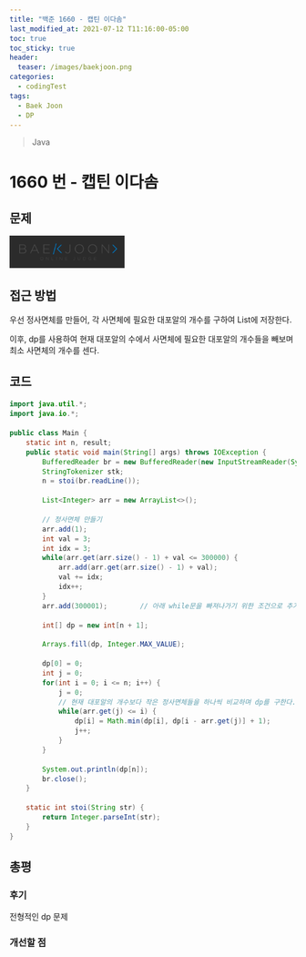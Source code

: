 ```yaml
---
title: "백준 1660 - 캡틴 이다솜"
last_modified_at: 2021-07-12 T11:16:00-05:00
toc: true
toc_sticky: true
header:
  teaser: /images/baekjoon.png
categories:
  - codingTest
tags:
  - Baek Joon
  - DP
---
```


> Java

# 1660 번 - 캡틴 이다솜

## 문제

[<img src="/images/baekjoon.png" width="40%" height="40%">](https://www.acmicpc.net/problem/1660)

## 접근 방법

우선 정사면체를 만들어, 각 사면체에 필요한 대포알의 개수를 구하여 List에 저장한다.

이후, dp를 사용하여 현재 대포알의 수에서 사면체에 필요한 대포알의 개수들을 빼보며 최소 사면체의 개수를 센다.

## 코드

```java
import java.util.*;
import java.io.*;

public class Main {
	static int n, result;
	public static void main(String[] args) throws IOException {
		BufferedReader br = new BufferedReader(new InputStreamReader(System.in));
    	StringTokenizer stk;
    	n = stoi(br.readLine());

    	List<Integer> arr = new ArrayList<>();

		// 정사면체 만들기
    	arr.add(1);
    	int val = 3;
    	int idx = 3;
    	while(arr.get(arr.size() - 1) + val <= 300000) {
    		arr.add(arr.get(arr.size() - 1) + val);
    		val += idx;
    		idx++;
    	}
    	arr.add(300001);		// 아래 while문을 빠져나가기 위한 조건으로 추가

    	int[] dp = new int[n + 1];

    	Arrays.fill(dp, Integer.MAX_VALUE);

    	dp[0] = 0;
    	int j = 0;
    	for(int i = 0; i <= n; i++) {
    		j = 0;
			// 현재 대포알의 개수보다 작은 정사면체들을 하나씩 비교하며 dp를 구한다.
    		while(arr.get(j) <= i) {
    			dp[i] = Math.min(dp[i], dp[i - arr.get(j)] + 1);
    			j++;
    		}
    	}

    	System.out.println(dp[n]);
    	br.close();
	}

	static int stoi(String str) {
    	return Integer.parseInt(str);
    }
}
```

## 총평

### 후기

전형적인 dp 문제

### 개선할 점

<!-- ★
<img src="/images/codingTest/bj/문제번호.PNG" width="40%" height="40%">

-->
